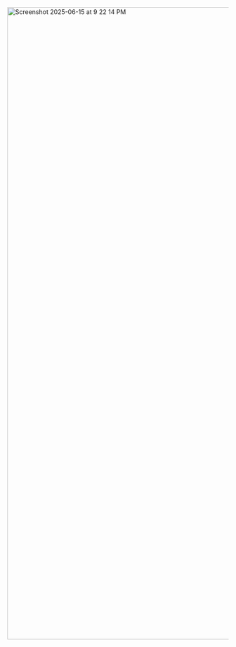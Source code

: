 <img width="1440" alt="Screenshot 2025-06-15 at 9 22 14 PM" src="https://github.com/user-attachments/assets/789405c7-ee4c-447e-9c0c-2d228f82be48" />
